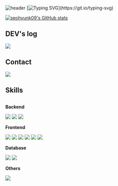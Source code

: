 <!-- 헤더 / 인사말 -->
![header](https://capsule-render.vercel.app/api?type=waving&color=6994CDEE&text=&animation=twinkling&height=80)
[![Typing SVG](https://readme-typing-svg.demolab.com?font=Alkatra&weight=500&size=45&duration=3500&pause=3&color=6994CDEE&center=false&vCenter=false&multiline=true&repeat=true&width=1000&height=100&lines=seohyunk09's+GitHub!)](https://git.io/typing-svg)


<!-- GitHub 통계 카드 -->
[![seohyunk09's GitHub stats](https://github-readme-stats.vercel.app/api?username=seohyunk09&include_all_commits=true&show_icons=true&theme=cobalt)](https://github.com/anuraghazra/github-readme-stats)

<!-- 기술 스택, 블로그, 연락처 등 -->
##  DEV's log
<div style="display:flex; flex-direction:row;">
<!--   <a href="https://yourblogurl.example"> -->
    <img src="https://img.shields.io/badge/Blog-20c997?style=for-the-badge&logo=blog&logoColor=white">
<!--   </a> -->
</div>

##  Contact
<div style="display:flex; flex-direction:row;">
  <a href="seohyunso0916@gmail.com">
    <img src="https://img.shields.io/badge/Gmail-EA4335?style=for-the-badge&logo=Gmail&logoColor=white">
  </a>
 
</div>

##  Skills
<div style="display:flex; flex-direction:column; align-items:flex-start;">

  **Backend**
  <div>
    <img src="https://img.shields.io/badge/Java-007396?style=for-the-badge&logo=Java&logoColor=white">
    <img src="https://img.shields.io/badge/Spring-6DB33F?style=for-the-badge&logo=spring&logoColor=white">
    <img src="https://img.shields.io/badge/Node.js-339933?style=for-the-badge&logo=nodedotjs&logoColor=white">
  </div>
  
  **Frontend**
  <div>
    <img src="https://img.shields.io/badge/HTML5-E34F26?style=for-the-badge&logo=html5&logoColor=white">
    <img src="https://img.shields.io/badge/CSS3-1572B6?style=for-the-badge&logo=css3&logoColor=white">
    <img src="https://img.shields.io/badge/JavaScript-F7DF1E?style=for-the-badge&logo=javascript&logoColor=black">
    <img src="https://img.shields.io/badge/TypeScript-3178C6?style=for-the-badge&logo=typescript&logoColor=white">
    <img src="https://img.shields.io/badge/Vue.js-4FC08D?style=for-the-badge&logo=vuedotjs&logoColor=white">
    <img src="https://img.shields.io/badge/Tailwind-38B2AC?style=for-the-badge&logo=tailwind-css&logoColor=white">
  </div>
  
  **Database**
  <div>
    <img src="https://img.shields.io/badge/MySQL-4479A1?style=for-the-badge&logo=mysql&logoColor=white">
    <img src="https://img.shields.io/badge/SQL-CC2927?style=for-the-badge&logo=databricks&logoColor=white">
  </div>
  
  **Others**
  <div>
    <img src="https://img.shields.io/badge/Python-3776AB?style=for-the-badge&logo=python&logoColor=white">
  </div>
</div>



<!--
**seohyunk09/seohyunk09** is a ✨ _special_ ✨ repository because its `README.md` (this file) appears on your GitHub profile.

Here are some ideas to get you started:

- 🔭 I’m currently working on ...
- 🌱 I’m currently learning ...
- 👯 I’m looking to collaborate on ...
- 🤔 I’m looking for help with ...
- 💬 Ask me about ...
- 📫 How to reach me: ...
- 😄 Pronouns: ...
- ⚡ Fun fact: ...
-->
